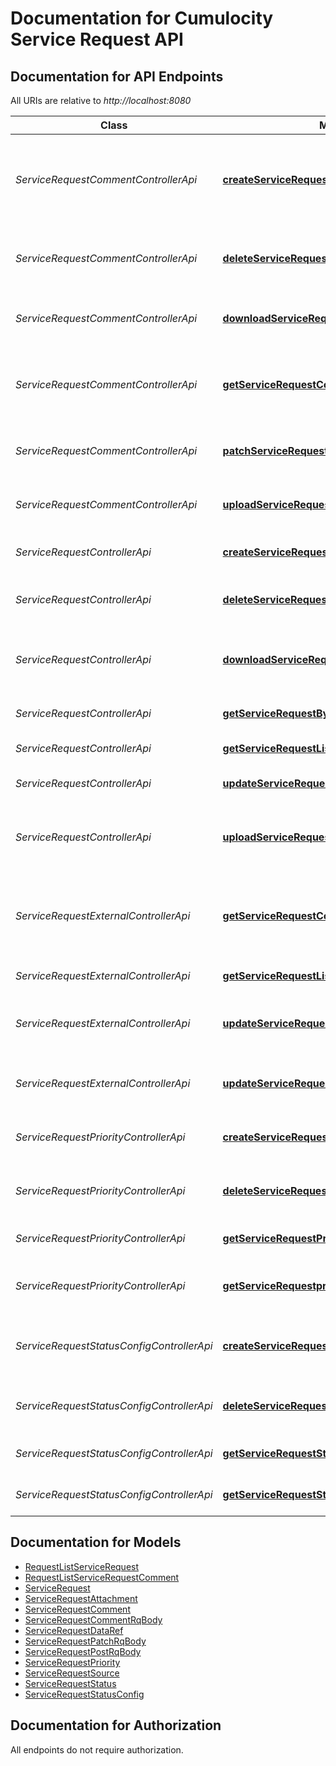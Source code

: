 # Documentation for Cumulocity Service Request API

<a name="documentation-for-api-endpoints"></a>
## Documentation for API Endpoints

All URIs are relative to *http://localhost:8080*

| Class | Method | HTTP request | Description |
|------------ | ------------- | ------------- | -------------|
| *ServiceRequestCommentControllerApi* | [**createServiceRequestComment**](Apis/ServiceRequestCommentControllerApi.md#createservicerequestcomment) | **POST** /api/service/request/{serviceRequestId}/comment | Add new service request comment to specific service request. |
*ServiceRequestCommentControllerApi* | [**deleteServiceRequestCommentById**](Apis/ServiceRequestCommentControllerApi.md#deleteservicerequestcommentbyid) | **DELETE** /api/service/request/comment/{commentId} | DELETE service request comment by Id |
*ServiceRequestCommentControllerApi* | [**downloadServiceRequestCommentAttachment**](Apis/ServiceRequestCommentControllerApi.md#downloadservicerequestcommentattachment) | **GET** /api/service/request/comment/{commentId}/attachment | DOWNLOAD attachment for specific comment |
*ServiceRequestCommentControllerApi* | [**getServiceRequestCommentList**](Apis/ServiceRequestCommentControllerApi.md#getservicerequestcommentlist) | **GET** /api/service/request/{serviceRequestId}/comment | Returns all comments of specific service request by internal Id. |
*ServiceRequestCommentControllerApi* | [**patchServiceRequestCommentById**](Apis/ServiceRequestCommentControllerApi.md#patchservicerequestcommentbyid) | **PUT** /api/service/request/comment/{commentId} | PUT service request comment by Id |
*ServiceRequestCommentControllerApi* | [**uploadServiceRequestCommentAttachment**](Apis/ServiceRequestCommentControllerApi.md#uploadservicerequestcommentattachment) | **POST** /api/service/request/comment/{commentId}/attachment | UPLOAD attachment for specific comment |
| *ServiceRequestControllerApi* | [**createServiceRequest**](Apis/ServiceRequestControllerApi.md#createservicerequest) | **POST** /api/service/request | CREATE service request |
*ServiceRequestControllerApi* | [**deleteServiceRequestById**](Apis/ServiceRequestControllerApi.md#deleteservicerequestbyid) | **DELETE** /api/service/request/{serviceRequestId} | DELETE service request by Id |
*ServiceRequestControllerApi* | [**downloadServiceRequestAttachment**](Apis/ServiceRequestControllerApi.md#downloadservicerequestattachment) | **GET** /api/service/request/{serviceRequestId}/attachment | DOWNLOAD attachment for specific service request |
*ServiceRequestControllerApi* | [**getServiceRequestById**](Apis/ServiceRequestControllerApi.md#getservicerequestbyid) | **GET** /api/service/request/{serviceRequestId} | GET service request by Id |
*ServiceRequestControllerApi* | [**getServiceRequestList**](Apis/ServiceRequestControllerApi.md#getservicerequestlist) | **GET** /api/service/request | GET service request list |
*ServiceRequestControllerApi* | [**updateServiceRequestById**](Apis/ServiceRequestControllerApi.md#updateservicerequestbyid) | **PUT** /api/service/request/{serviceRequestId} | PUT service request by Id |
*ServiceRequestControllerApi* | [**uploadServiceRequestAttachment**](Apis/ServiceRequestControllerApi.md#uploadservicerequestattachment) | **POST** /api/service/request/{serviceRequestId}/attachment | UPLOAD attachment for specific service request |
| *ServiceRequestExternalControllerApi* | [**getServiceRequestCommentList1**](Apis/ServiceRequestExternalControllerApi.md#getservicerequestcommentlist1) | **GET** /api/adapter/service/request/{serviceRequestId}/comment | Returns all user comments of specific service request by internal Id. |
*ServiceRequestExternalControllerApi* | [**getServiceRequestList1**](Apis/ServiceRequestExternalControllerApi.md#getservicerequestlist1) | **GET** /api/adapter/service/request | GET service request list |
*ServiceRequestExternalControllerApi* | [**updateServiceRequestIsActiveById**](Apis/ServiceRequestExternalControllerApi.md#updateservicerequestisactivebyid) | **PUT** /api/adapter/service/request/{serviceRequestId}/active | UPDATE service request active status by Id |
*ServiceRequestExternalControllerApi* | [**updateServiceRequestStatusById**](Apis/ServiceRequestExternalControllerApi.md#updateservicerequeststatusbyid) | **PUT** /api/adapter/service/request/{serviceRequestId}/status | UPDATE service request status by Id |
| *ServiceRequestPriorityControllerApi* | [**createServiceRequestPriorityList**](Apis/ServiceRequestPriorityControllerApi.md#createservicerequestprioritylist) | **POST** /api/service/request/priority | CREATE or UPDATE complete priority list |
*ServiceRequestPriorityControllerApi* | [**deleteServiceRequestpriorityById**](Apis/ServiceRequestPriorityControllerApi.md#deleteservicerequestprioritybyid) | **DELETE** /api/service/request/priority/{priorityOrdinal} | DELETE service request priority |
*ServiceRequestPriorityControllerApi* | [**getServiceRequestPriorityList**](Apis/ServiceRequestPriorityControllerApi.md#getservicerequestprioritylist) | **GET** /api/service/request/priority | GET service request priority list |
*ServiceRequestPriorityControllerApi* | [**getServiceRequestpriorityById**](Apis/ServiceRequestPriorityControllerApi.md#getservicerequestprioritybyid) | **GET** /api/service/request/priority/{priorityOrdinal} | GET service request priority by ordinal |
| *ServiceRequestStatusConfigControllerApi* | [**createServiceRequestStatusConfigList**](Apis/ServiceRequestStatusConfigControllerApi.md#createservicerequeststatusconfiglist) | **POST** /api/service/request/status | CREATE or UPDATE service request status list |
*ServiceRequestStatusConfigControllerApi* | [**deleteServiceRequestStatusConfigById**](Apis/ServiceRequestStatusConfigControllerApi.md#deleteservicerequeststatusconfigbyid) | **DELETE** /api/service/request/status/{statusId} | DELETE service request status by Id |
*ServiceRequestStatusConfigControllerApi* | [**getServiceRequestStatusConfigById**](Apis/ServiceRequestStatusConfigControllerApi.md#getservicerequeststatusconfigbyid) | **GET** /api/service/request/status/{statusId} | GET service request status by Id |
*ServiceRequestStatusConfigControllerApi* | [**getServiceRequestStatusConfigList**](Apis/ServiceRequestStatusConfigControllerApi.md#getservicerequeststatusconfiglist) | **GET** /api/service/request/status | GET service request status list |


<a name="documentation-for-models"></a>
## Documentation for Models

 - [RequestListServiceRequest](./Models/RequestListServiceRequest.md)
 - [RequestListServiceRequestComment](./Models/RequestListServiceRequestComment.md)
 - [ServiceRequest](./Models/ServiceRequest.md)
 - [ServiceRequestAttachment](./Models/ServiceRequestAttachment.md)
 - [ServiceRequestComment](./Models/ServiceRequestComment.md)
 - [ServiceRequestCommentRqBody](./Models/ServiceRequestCommentRqBody.md)
 - [ServiceRequestDataRef](./Models/ServiceRequestDataRef.md)
 - [ServiceRequestPatchRqBody](./Models/ServiceRequestPatchRqBody.md)
 - [ServiceRequestPostRqBody](./Models/ServiceRequestPostRqBody.md)
 - [ServiceRequestPriority](./Models/ServiceRequestPriority.md)
 - [ServiceRequestSource](./Models/ServiceRequestSource.md)
 - [ServiceRequestStatus](./Models/ServiceRequestStatus.md)
 - [ServiceRequestStatusConfig](./Models/ServiceRequestStatusConfig.md)


<a name="documentation-for-authorization"></a>
## Documentation for Authorization

All endpoints do not require authorization.
